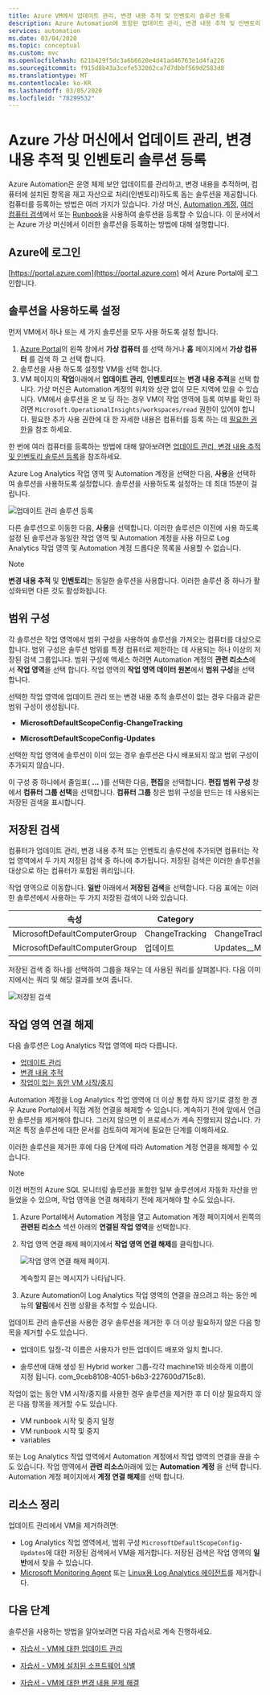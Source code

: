 ```yaml
---
title: Azure VM에서 업데이트 관리, 변경 내용 추적 및 인벤토리 솔루션 등록
description: Azure Automation에 포함된 업데이트 관리, 변경 내용 추적 및 인벤토리 솔루션을 사용하여 Azure 가상 머신을 등록하는 방법을 알아봅니다.
services: automation
ms.date: 03/04/2020
ms.topic: conceptual
ms.custom: mvc
ms.openlocfilehash: 621b429f5dc3a6b6620e4d41ad46763e1d4fa226
ms.sourcegitcommit: f915d8b43a3cefe532062ca7d7dbbf569d2583d8
ms.translationtype: MT
ms.contentlocale: ko-KR
ms.lasthandoff: 03/05/2020
ms.locfileid: "78299532"
---
```

# <a name="onboard-update-management-change-tracking-and-inventory-solutions-from-an-azure-virtual-machine"></a>Azure 가상 머신에서 업데이트 관리, 변경 내용 추적 및 인벤토리 솔루션 등록

Azure Automation은 운영 체제 보안 업데이트를 관리하고, 변경 내용을 추적하며, 컴퓨터에 설치된 항목을 재고 자산으로 처리(인벤토리)하도록 돕는 솔루션을 제공합니다. 컴퓨터를 등록하는 방법은 여러 가지가 있습니다. 가상 머신, [Automation 계정](automation-onboard-solutions-from-automation-account.md), [여러 컴퓨터 검색](automation-onboard-solutions-from-browse.md)에서 또는 [Runbook](automation-onboard-solutions.md)을 사용하여 솔루션을 등록할 수 있습니다. 이 문서에서는 Azure 가상 머신에서 이러한 솔루션을 등록하는 방법에 대해 설명합니다.

## <a name="sign-in-to-azure"></a>Azure에 로그인

[https://portal.azure.com](https://portal.azure.com) 에서 Azure Portal에 로그인합니다.

## <a name="enable-the-solutions"></a>솔루션을 사용하도록 설정

먼저 VM에서 하나 또는 세 가지 솔루션을 모두 사용 하도록 설정 합니다.

1. [Azure Portal](https://portal.azure.com)의 왼쪽 창에서 **가상 컴퓨터** 를 선택 하거나 **홈** 페이지에서 **가상 컴퓨터** 를 검색 하 고 선택 합니다.
2. 솔루션을 사용 하도록 설정할 VM을 선택 합니다.
3. VM 페이지의 **작업**아래에서 **업데이트 관리**, **인벤토리**또는 **변경 내용 추적**을 선택 합니다. 가상 머신은 Automation 계정의 위치와 상관 없이 모든 지역에 있을 수 있습니다. VM에서 솔루션을 온 보 딩 하는 경우 VM이 작업 영역에 등록 여부를 확인 하려면 `Microsoft.OperationalInsights/workspaces/read` 권한이 있어야 합니다. 필요한 추가 사용 권한에 대 한 자세한 내용은 컴퓨터를 등록 하는 데 [필요한 권한](automation-role-based-access-control.md#onboarding)을 참조 하세요.

한 번에 여러 컴퓨터를 등록하는 방법에 대해 알아보려면 [업데이트 관리, 변경 내용 추적 및 인벤토리 솔루션 등록](automation-onboard-solutions-from-automation-account.md)을 참조하세요.

Azure Log Analytics 작업 영역 및 Automation 계정을 선택한 다음, **사용**을 선택하여 솔루션을 사용하도록 설정합니다. 솔루션을 사용하도록 설정하는 데 최대 15분이 걸립니다.

![업데이트 관리 솔루션 등록](media/automation-tutorial-update-management/manageupdates-update-enable.png)

다른 솔루션으로 이동한 다음, **사용**을 선택합니다. 이러한 솔루션은 이전에 사용 하도록 설정 된 솔루션과 동일한 작업 영역 및 Automation 계정을 사용 하므로 Log Analytics 작업 영역 및 Automation 계정 드롭다운 목록을 사용할 수 없습니다.

> [!NOTE]
> **변경 내용 추적** 및 **인벤토리**는 동일한 솔루션을 사용합니다. 이러한 솔루션 중 하나가 활성화되면 다른 것도 활성화됩니다.

## <a name="scope-configuration"></a>범위 구성

각 솔루션은 작업 영역에서 범위 구성을 사용하여 솔루션을 가져오는 컴퓨터를 대상으로 합니다. 범위 구성은 솔루션 범위를 특정 컴퓨터로 제한하는 데 사용되는 하나 이상의 저장된 검색 그룹입니다. 범위 구성에 액세스 하려면 Automation 계정의 **관련 리소스**에서 **작업 영역**을 선택 합니다. 작업 영역의 **작업 영역 데이터 원본**에서 **범위 구성**을 선택 합니다.

선택한 작업 영역에 업데이트 관리 또는 변경 내용 추적 솔루션이 없는 경우 다음과 같은 범위 구성이 생성됩니다.

* **MicrosoftDefaultScopeConfig-ChangeTracking**

* **MicrosoftDefaultScopeConfig-Updates**

선택한 작업 영역에 솔루션이 이미 있는 경우 솔루션은 다시 배포되지 않고 범위 구성이 추가되지 않습니다.

이 구성 중 하나에서 줄임표( **...** )를 선택한 다음, **편집**을 선택합니다. **편집 범위 구성** 창에서 **컴퓨터 그룹 선택**을 선택합니다. **컴퓨터 그룹** 창은 범위 구성을 만드는 데 사용되는 저장된 검색을 표시합니다.

## <a name="saved-searches"></a>저장된 검색

컴퓨터가 업데이트 관리, 변경 내용 추적 또는 인벤토리 솔루션에 추가되면 컴퓨터는 작업 영역에서 두 가지 저장된 검색 중 하나에 추가됩니다. 저장된 검색은 이러한 솔루션을 대상으로 하는 컴퓨터가 포함된 쿼리입니다.

작업 영역으로 이동합니다. **일반** 아래에서 **저장된 검색**을 선택합니다. 다음 표에는 이러한 솔루션에서 사용하는 두 가지 저장된 검색이 나와 있습니다.

|속성     |Category  |Alias  |
|---------|---------|---------|
|MicrosoftDefaultComputerGroup     |  ChangeTracking       | ChangeTracking__MicrosoftDefaultComputerGroup        |
|MicrosoftDefaultComputerGroup     | 업데이트        | Updates__MicrosoftDefaultComputerGroup         |

저장된 검색 중 하나를 선택하여 그룹을 채우는 데 사용된 쿼리를 살펴봅니다. 다음 이미지에서는 쿼리 및 해당 결과를 보여 줍니다.

![저장된 검색](media/automation-onboard-solutions-from-vm/logsearch.png)

## <a name="unlink-workspace"></a>작업 영역 연결 해제

다음 솔루션은 Log Analytics 작업 영역에 따라 다릅니다.

* [업데이트 관리](automation-update-management.md)
* [변경 내용 추적](automation-change-tracking.md)
* [작업이 없는 동안 VM 시작/중지](automation-solution-vm-management.md)

Automation 계정을 Log Analytics 작업 영역에 더 이상 통합 하지 않기로 결정 한 경우 Azure Portal에서 직접 계정 연결을 해제할 수 있습니다.  계속하기 전에 앞에서 언급한 솔루션을 제거해야 합니다. 그러지 않으면 이 프로세스가 계속 진행되지 않습니다. 가져온 특정 솔루션에 대한 문서를 검토하여 제거에 필요한 단계를 이해하세요.

이러한 솔루션을 제거한 후에 다음 단계에 따라 Automation 계정 연결을 해제할 수 있습니다.

> [!NOTE]
> 이전 버전의 Azure SQL 모니터링 솔루션을 포함한 일부 솔루션에서 자동화 자산을 만들었을 수 있으며, 작업 영역을 연결 해제하기 전에 제거해야 할 수도 있습니다.

1. Azure Portal에서 Automation 계정을 열고 Automation 계정 페이지에서 왼쪽의 **관련된 리소스** 섹션 아래의 **연결된 작업 영역**을 선택합니다.

2. 작업 영역 연결 해제 페이지에서 **작업 영역 연결 해제**를 클릭합니다.

   ![작업 영역 연결 해제 페이지](media/automation-onboard-solutions-from-vm/automation-unlink-workspace-blade.png).

   계속할지 묻는 메시지가 나타납니다.

3. Azure Automation이 Log Analytics 작업 영역의 연결을 끊으려고 하는 동안 메뉴의 **알림**에서 진행 상황을 추적할 수 있습니다.

업데이트 관리 솔루션을 사용한 경우 솔루션을 제거한 후 더 이상 필요하지 않은 다음 항목을 제거할 수도 있습니다.

* 업데이트 일정-각 이름은 사용자가 만든 업데이트 배포와 일치 합니다.

* 솔루션에 대해 생성 된 Hybrid worker 그룹-각각 machine1와 비슷하게 이름이 지정 됩니다. com_9ceb8108-4051-b6b3-227600d715c8).

작업이 없는 동안 VM 시작/중지를 사용한 경우 솔루션을 제거한 후 더 이상 필요하지 않은 다음 항목을 제거할 수도 있습니다.

* VM runbook 시작 및 중지 일정
* VM runbook 시작 및 중지
* variables

또는 Log Analytics 작업 영역에서 Automation 계정에서 작업 영역의 연결을 끊을 수도 있습니다. 작업 영역에서 **관련 리소스**아래에 있는 **Automation 계정** 을 선택 합니다. Automation 계정 페이지에서 **계정 연결 해제**를 선택 합니다.

## <a name="clean-up-resources"></a>리소스 정리

업데이트 관리에서 VM을 제거하려면:

* Log Analytics 작업 영역에서, 범위 구성 `MicrosoftDefaultScopeConfig-Updates`에 대한 저장된 검색에서 VM을 제거합니다. 저장된 검색은 작업 영역의 **일반**에서 찾을 수 있습니다.
* [Microsoft Monitoring Agent](../azure-monitor/learn/quick-collect-windows-computer.md#clean-up-resources) 또는 [Linux용 Log Analytics 에이전트](../azure-monitor/learn/quick-collect-linux-computer.md#clean-up-resources)를 제거합니다.

## <a name="next-steps"></a>다음 단계

솔루션을 사용하는 방법을 알아보려면 다음 자습서로 계속 진행하세요.

* [자습서 - VM에 대한 업데이트 관리](automation-tutorial-update-management.md)

* [자습서 - VM에 설치된 소프트웨어 식별](automation-tutorial-installed-software.md)

* [자습서 - VM에 대한 변경 내용 문제 해결](automation-tutorial-troubleshoot-changes.md)
